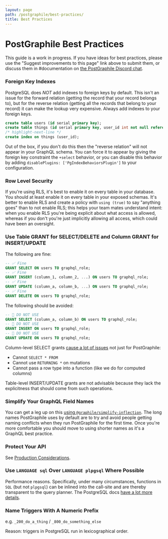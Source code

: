 ```yaml
---
layout: page
path: /postgraphile/best-practices/
title: Best Practices
---
```


# PostGraphile Best Practices

This guide is a work in progress. If you have ideas for best practices, please
use the "Suggest improvements to this page" link above to submit them, or
discuss them in #documentation on
[the PostGraphile Discord chat](http://discord.gg/graphile).

### Foreign Key Indexes

PostgreSQL does _NOT_ add indexes to foreign keys by default. This isn't an
issue for the forward relation (getting the record that your record belongs
to), but for the reverse relation (getting all the records that belong to your
record) it can make the lookup very expensive. Always add indexes to your
foreign keys.

```sql
create table users (id serial primary key);
create table things (id serial primary key, user_id int not null references users);
/* highlight-next-line */
create index on things (user_id);
```

Out of the box, if you don't do this then the "reverse relation" will not
appear in your GraphQL schema. You can force it to appear by giving the
foreign key constraint the `+select` behavior, or you can disable this behavior
by adding `disablePlugins: ['PgIndexBehaviorsPlugin']` to your configuration.

### Row Level Security

If you're using RLS, it's best to enable it on every table in your database.
You should at least enable it on every table in your exposed schemas. It's
better to enable RLS and create a policy with `using (true)` to say "anything
goes" than to not enable RLS; this helps your team mates understand intent:
when you enable RLS you're being explicit about what access is allowed, whereas
if you don't you're just implicitly allowing all access, which could have been
an oversight.

### Use Table GRANT for SELECT/DELETE and Column GRANT for INSERT/UPDATE

The following are fine:

```sql
-- ✅ Fine
GRANT SELECT ON users TO graphql_role;
-- ✅ Fine
GRANT INSERT (column_1, column_2, ...) ON users TO graphql_role;
-- ✅ Fine
GRANT UPDATE (column_a, column_b, ...) ON users TO graphql_role;
-- ✅ Fine
GRANT DELETE ON users TO graphql_role;
```

The following should be avoided:

```sql
-- 🛑 DO NOT USE
GRANT SELECT (column_a, column_b) ON users TO graphql_role;
-- 🛑 DO NOT USE
GRANT INSERT ON users TO graphql_role;
-- 🛑 DO NOT USE
GRANT UPDATE ON users TO graphql_role;
```

Column-level SELECT grants
[cause a lot of issues](./requirements/#dont-use-column-based-select-grants)
not just for PostGraphile:

- Cannot `SELECT * FROM`
- Cannot use `RETURNING *` on mutations
- Cannot pass a row type into a function (like we do for computed columns)

Table-level INSERT/UPDATE grants are not advisable because they lack the
explicitness that should come from such operations.

### Simplify Your GraphQL Field Names

You can get a leg up on this
[using `@graphile/simplify-inflection`](https://npmjs.com/package/@graphile/simplify-inflection).
The long names PostGraphile uses by default are to try and avoid people getting
naming conflicts when they run PostGraphile for the first time. Once you're more
comfortable you should move to using shorter names as it's a GraphQL best
practice.

### Protect Your API

See [Production Considerations](./production).

### Use `LANGUAGE sql` Over `LANGUAGE plpgsql` Where Possible

Performance reasons. Specifically, under many circumstances, functions in `SQL`
(but not `plpgsql`) can be inlined into the call-site and are thereby
transparent to the query planner. The PostgreSQL docs
[have a lot more details](https://wiki.postgresql.org/wiki/Inlining_of_SQL_functions).

### Name Triggers With A Numeric Prefix

e.g. `_200_do_a_thing` / `_800_do_something_else`

Reason: triggers in PostgreSQL run in lexicographical order.
